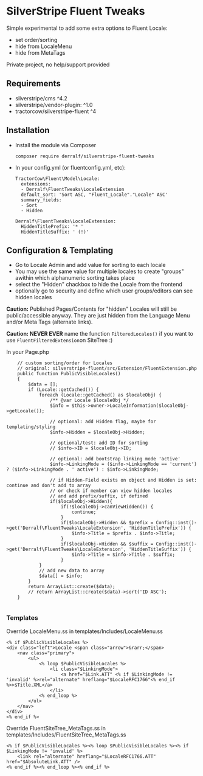 # SilverStripe Fluent Tweaks

Simple experimental to add some extra options to Fluent Locale:

- set order/sorting
- hide from LocaleMenu
- hide from MetaTags

Private project, no help/support provided

## Requirements

* silverstripe/cms ^4.2
* silverstripe/vendor-plugin: ^1.0
* tractorcow/silverstripe-fluent ^4


## Installation

- Install the module via Composer

  ```
  composer require derralf/silverstripe-fluent-tweaks
  ```

- In your config.yml (or fluentconfig.yml, etc):

  ```
  TractorCow\Fluent\Model\Locale:
    extensions:
    - Derralf\FluentTweaks\LocaleExtension
    default_sort: 'Sort ASC, "Fluent_Locale"."Locale" ASC'
    summary_fields:
    - Sort
    - Hidden
  
  Derralf\FluentTweaks\LocaleExtension:
    HiddenTitlePrefix: '* '
    HiddenTitleSuffix: ' (!)'
  ```

## Configuration & Templating

- Go to Locale Admin and add value for sorting to each locale
- You may use the same value for multiple locales to create "groups" awithin which alphanumeric sorting takes place
- select the "Hidden" chackbox to hide the Locale from the frontend
- optionally go to security and define which user groups/editors can see hidden locales

**Caution:** Published Pages/Contents for "hidden" Locales will still be public/accessible anyway. They are just hidden from the Language Menu and/or Meta Tags (alternate links).

**Caution: NEVER EVER** name the function `FilteredLocales()` if you want to use `FluentFilteredExtension`on SiteTree :)

In your Page.php

```
    // custom sorting/order for Locales
    // original: silverstripe-fluent/src/Extension/FluentExtension.php
    public function PublicVisibleLocales()
    {
        $data = [];
        if (Locale::getCached()) {
            foreach (Locale::getCached() as $localeObj) {
                /** @var Locale $localeObj */
                $info = $this->owner->LocaleInformation($localeObj->getLocale());
                
                // optional: add Hidden flag, maybe for templating/styling
                $info->Hidden = $localeObj->Hidden;
                
                // optional/test: add ID for sorting
                // $info->ID = $localeObj->ID;
                
                // optional: add bootstrap linking mode 'active'
                $info->LinkingMode = ($info->LinkingMode == 'current') ? ($info->LinkingMode . ' active') : $info->LinkingMode;
                
                // if Hidden-Field exists on object and Hidden is set: continue and don't add to array
                // or check if member can view hidden locales
                // and add prefix/suffix, if defined
                if($localeObj->Hidden){
                    if(!$localeObj->canViewHidden()) {
                        continue;
                    }
                    if($localeObj->Hidden && $prefix = Config::inst()->get('Derralf\FluentTweaks\LocaleExtension', 'HiddenTitlePrefix')) {
                        $info->Title = $prefix . $info->Title;
                    }
                    if($localeObj->Hidden && $suffix = Config::inst()->get('Derralf\FluentTweaks\LocaleExtension', 'HiddenTitleSuffix')) {
                        $info->Title = $info->Title . $suffix;
                    }
            }
            // add new data to array
            $data[] = $info;
        }
        return ArrayList::create($data);
        // return ArrayList::create($data)->sort('ID ASC');
    }
  
```

### Templates

Override LocaleMenu.ss in templates/Includes/LocaleMenu.ss

```
<% if $PublicVisibleLocales %>
<div class="left">Locale <span class="arrow">&rarr;</span>
	<nav class="primary">
		<ul>
			<% loop $PublicVisibleLocales %>
				<li class="$LinkingMode">
					<a href="$Link.ATT" <% if $LinkingMode != 'invalid' %>rel="alternate" hreflang="$LocaleRFC1766"<% end_if %>>$Title.XML</a>
				</li>
			<% end_loop %>
		</ul>
	</nav>
</div>
<% end_if %>
```

Override FluentSiteTree_MetaTags.ss in templates/Includes/FluentSiteTree_MetaTags.ss

```
<% if $PublicVisibleLocales %><% loop $PublicVisibleLocales %><% if $LinkingMode != 'invalid' %>
	<link rel="alternate" hreflang="$LocaleRFC1766.ATT" href="$AbsoluteLink.ATT" />
<% end_if %><% end_loop %><% end_if %>
```